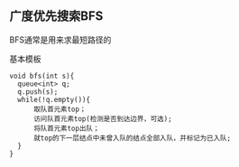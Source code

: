 ## 广度优先搜索BFS

BFS通常是用来求最短路径的

基本模板
~~~
void bfs(int s){
  queue<int> q;
  q.push(s);
  while(!q.empty()){
      取队首元素top；
      访问队首元素top(检测是否到达边界，可选);
      将队首元素top出队；
      就top的下一层结点中未曾入队的结点全部入队，并标记为已入队;
  }
}
